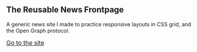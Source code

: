 ## The Reusable News Frontpage
A generic news site I made to practice responsive layouts in CSS grid, and the Open Graph protocol.

<font size="3">[Go to the site](https://usualtimes.netlify.app/)</font>
